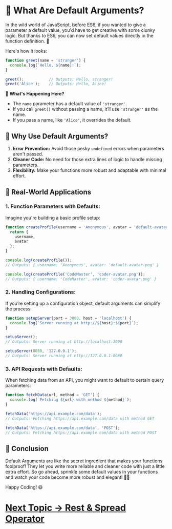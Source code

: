 # 🚀 What Are Default Arguments?

In the wild world of JavaScript, before ES6, if you wanted to give a parameter a default value, you'd have to get creative with some clunky logic. But thanks to ES6, you can now set default values directly in the function definition. 🎉

Here's how it looks:

```javascript
function greet(name = 'stranger') {
  console.log(`Hello, ${name}!`);
}

greet();           // Outputs: Hello, stranger!
greet('Alice');    // Outputs: Hello, Alice!
```

📝 **What's Happening Here?**
- The `name` parameter has a default value of `'stranger'`.
- If you call `greet()` without passing a name, it’ll use `'stranger'` as the name.
- If you pass a name, like `'Alice'`, it overrides the default.

## 🌟 Why Use Default Arguments?

1. **Error Prevention:** Avoid those pesky `undefined` errors when parameters aren't passed.
2. **Cleaner Code:** No need for those extra lines of logic to handle missing parameters.
3. **Flexibility:** Make your functions more robust and adaptable with minimal effort.

## 🎯 Real-World Applications

### 1. **Function Parameters with Defaults:**

Imagine you're building a basic profile setup:

```javascript
function createProfile(username = 'Anonymous', avatar = 'default-avatar.png') {
  return {
    username,
    avatar
  };
}

console.log(createProfile()); 
// Outputs: { username: 'Anonymous', avatar: 'default-avatar.png' }

console.log(createProfile('CodeMaster', 'coder-avatar.png')); 
// Outputs: { username: 'CodeMaster', avatar: 'coder-avatar.png' }
```

### 2. **Handling Configurations:**

If you’re setting up a configuration object, default arguments can simplify the process:

```javascript
function setupServer(port = 3000, host = 'localhost') {
  console.log(`Server running at http://${host}:${port}`);
}

setupServer();                
// Outputs: Server running at http://localhost:3000

setupServer(8080, '127.0.0.1'); 
// Outputs: Server running at http://127.0.0.1:8080
```

### 3. **API Requests with Defaults:**

When fetching data from an API, you might want to default to certain query parameters:

```javascript
function fetchData(url, method = 'GET') {
  console.log(`Fetching ${url} with method ${method}`);
}

fetchData('https://api.example.com/data'); 
// Outputs: Fetching https://api.example.com/data with method GET

fetchData('https://api.example.com/data', 'POST'); 
// Outputs: Fetching https://api.example.com/data with method POST
```

## 🎉 Conclusion

Default Arguments are like the secret ingredient that makes your functions foolproof! They let you write more reliable and cleaner code with just a little extra effort. So go ahead, sprinkle some default values in your functions and watch your code become more robust and elegant! 🚀✨

Happy Coding! 😄

# [Next Topic -> Rest & Spread Operator](https://github.com/Aakash-Tamboli/Node-Learning/tree/master/ES6/04-Rest-AND-Spread-Operator)